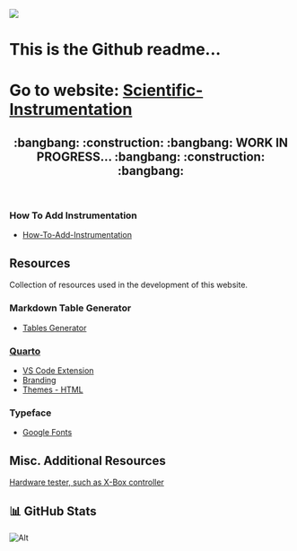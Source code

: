 ![](/assets/logo/Evergreen-full-name--green.png)

# This is the Github readme...
# Go to website: [Scientific-Instrumentation](https://the-evergreen-state-college.github.io/Scientific-Instrumentation/)

<h2 align="center"> :bangbang:  :construction:  :bangbang: WORK IN PROGRESS... :bangbang:  :construction:  :bangbang: </h2> <br>

### How To Add Instrumentation
- [How-To-Add-Instrumentation](How-To-Add-Instrument.md)


## Resources
Collection of resources used in the development of this website.

### Markdown Table Generator
- [Tables Generator](https://www.tablesgenerator.com/markdown_tables)

### [Quarto](https://quarto.org/)
- [VS Code Extension](https://marketplace.visualstudio.com/items?itemName=quarto.quarto)
- [Branding](https://posit-dev.github.io/brand-yml/)
- [Themes - HTML](https://quarto.org/docs/output-formats/html-themes.html)

### Typeface
- [Google Fonts](https://fonts.google.com/)


## Misc. Additional Resources

[Hardware tester, such as X-Box controller](https://hardwaretester.com/gamepad)

## 📊 GitHub Stats
![Alt](https://repobeats.axiom.co/api/embed/1ca2d17fb0b0e38085db4b3a6d1cba1b30b39b76.svg "Repobeats analytics image")